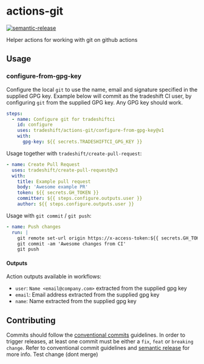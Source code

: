 # actions-git

[![semantic-release](https://img.shields.io/badge/%20%20%F0%9F%93%A6%F0%9F%9A%80-semantic--release-e10079.svg)](https://github.com/semantic-release/semantic-release)

Helper actions for working with git on github actions

## Usage

### configure-from-gpg-key

Configure the local `git` to use the name, email and signature specified in the
supplied GPG key. Example below will commit as the tradeshift CI user, by
configuring `git` from the supplied GPG key. Any GPG key should work.

```yaml
steps:
  - name: Configure git for tradeshiftci
    id: configure
    uses: tradeshift/actions-git/configure-from-gpg-key@v1
    with:
      gpg-key: ${{ secrets.TRADESHIFTCI_GPG_KEY }}
```

Usage together with `tradeshift/create-pull-request`:

```yaml
- name: Create Pull Request
  uses: tradeshift/create-pull-request@v3
  with:
    title: Example pull request
    body: 'Awesome example PR'
    token: ${{ secrets.GH_TOKEN }}
    committer: ${{ steps.configure.outputs.user }}
    author: ${{ steps.configure.outputs.user }}
```

Usage with `git commit` / `git push`:

```yaml
- name: Push changes
  run: |
    git remote set-url origin https://x-access-token:${{ secrets.GH_TOKEN }}@github.com/${{ github.repository }}
    git commit -am 'Awesome changes from CI'
    git push
```

#### Outputs

Action outputs available in workflows:

- `user`: `Name <email@company.com>` extracted from the supplied gpg key
- `email`: Email address extracted from the supplied gpg key
- `name`: Name extracted from the supplied gpg key

## Contributing

Commits should follow the [conventional commits](https://www.conventionalcommits.org/en/v1.0.0/) guidelines.
In order to trigger releases, at least one commit must be either a `fix`, `feat` or `breaking change`.
Refer to conventional commit guidelines and [semantic release](https://github.com/semantic-release/semantic-release) for more info.
Test change (dont merge)
